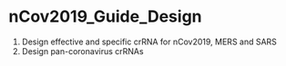 # nCov2019_Guide_Design
1. Design effective and specific crRNA for nCov2019, MERS and SARS
2. Design pan-coronavirus crRNAs

